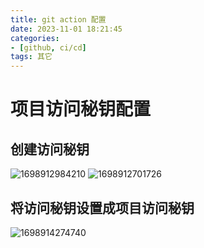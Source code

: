 ```yaml
---
title: git action 配置
date: 2023-11-01 18:21:45
categories:
- [github, ci/cd]
tags: 其它
---
```

# 项目访问秘钥配置
## 创建访问秘钥

![1698912984210](../../medias/image/images/1698912984210.png)
![1698912701726](../../medias/image/images/1698912701726.png)

## 将访问秘钥设置成项目访问秘钥

![1698914274740](../../medias/image/images/1698914274740.png)
